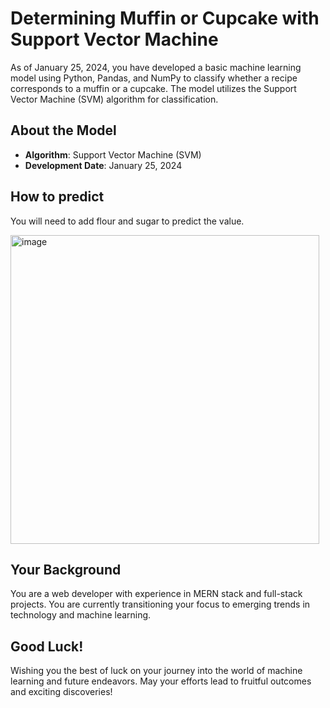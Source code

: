# Determining Muffin or Cupcake with Support Vector Machine

As of January 25, 2024, you have developed a basic machine learning model using Python, Pandas, and NumPy to classify whether a recipe corresponds to a muffin or a cupcake. The model utilizes the Support Vector Machine (SVM) algorithm for classification.

## About the Model
- **Algorithm**: Support Vector Machine (SVM)
- **Development Date**: January 25, 2024

## How to predict
You will need to add flour and sugar to predict the value.
<div>
  <img width="494" alt="image" src="https://github.com/AbdulHadi806/Muffin-or-cupcake-model/assets/113926529/4a76e14b-24ee-45c1-95f9-92126fb608e3">
</div>


## Your Background
You are a web developer with experience in MERN stack and full-stack projects. You are currently transitioning your focus to emerging trends in technology and machine learning.

## Good Luck!
Wishing you the best of luck on your journey into the world of machine learning and future endeavors. May your efforts lead to fruitful outcomes and exciting discoveries!
